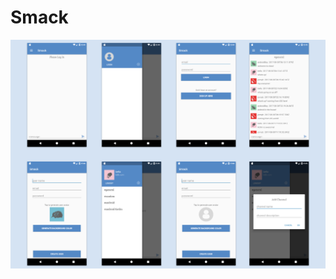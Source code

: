 # Smack

![Smack App Mockup](https://github.com/Roselai/Smack/blob/master/SmackAndroid%20Mockup.png?raw=true)
